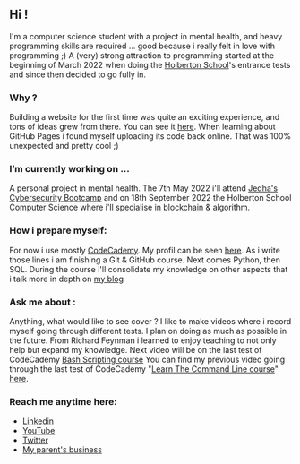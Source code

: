 ## Hi !

I'm a computer science student with a project in mental health, and heavy programming skills are required ... 
good because i really felt in love with programming ;)
A (very) strong attraction to programming started at the beginning of March 2022 when doing the [Holberton School](https://www.holbertonschool.com/)'s
entrance tests and since then decided to go fully in.

### Why ?
Building a website for the first time was quite an exciting experience, and tons of ideas grew from there. You can see it [here](https://jerepe.github.io/my_first_website/).
When learning about GitHub Pages i found myself uploading its code back online. That was 100% unexpected and pretty cool ;) 

### I’m currently working on ...
A personal project in mental health. 
The 7th May 2022 i'll attend [Jedha's Cybersecurity Bootcamp](https://en.jedha.co/formations/cybersecurity-essentials) and on 18th September 2022 the Holberton School Computer Science where i'll specialise in blockchain & algorithm.

### How i prepare myself:
For now i use mostly [CodeCademy](https://www.codecademy.com/learn). My profil can be seen [here](https://www.codecademy.com/profiles/jeremyperreau).
As i write those lines i am finishing a Git & GitHub course.
Next comes Python, then SQL.
During the course i'll consolidate my knowledge on other aspects that i talk more in depth on [my blog](https://www.jeremyperreau.com)

### Ask me about :
Anything, what would like to see cover ? I like to make videos where i record myself going through different tests.
I plan on doing as much as possible in the future. From Richard Feynman i learned to enjoy teaching to not only help but 
expand my knowledge.
Next video will be on the last test of CodeCademy [Bash Scripting course](https://www.codecademy.com/learn/bash-scripting)
You can find my previous video going through the last test of CodeCademy "[Learn The Command Line course](https://www.codecademy.com/courses/learn-the-command-line/quizzes/learn-the-command-line-command-line-1)" [here](https://youtu.be/0U_DLksgi6o).

### Reach me anytime here:
- [Linkedin](https://www.linkedin.com/in/jeremyperreau/)
- [YouTube](https://www.youtube.com/channel/UC3N4Gdvnjj3nTX3bwGvZ80w)
- [Twitter](https://twitter.com/jeremy_perreau)
- [My parent's business](https://lepetitcaddie.com/)
